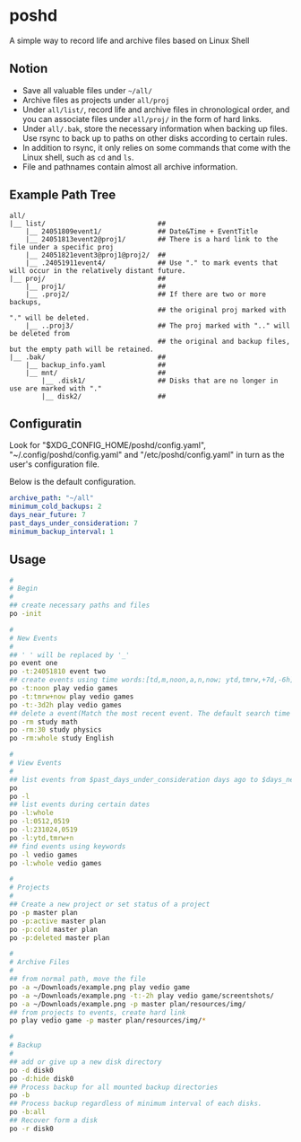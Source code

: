 # poshd
A simple way to record life and archive files based on Linux Shell

## Notion
- Save all valuable files under `~/all/`
- Archive files as projects under `all/proj`
- Under `all/list/`, record life and archive files in chronological order, and you can associate files under `all/proj/` in the form of hard links.
- Under `all/.bak`, store the necessary information when backing up files. Use rsync to back up to paths on other disks according to certain rules.
- In addition to rsync, it only relies on some commands that come with the Linux shell, such as `cd` and `ls`.
- File and pathnames contain almost all archive information.

## Example Path Tree
```
all/
|__ list/                            ##
    |__ 24051809event1/              ## Date&Time + EventTitle
    |__ 24051813event2@proj1/        ## There is a hard link to the file under a specific proj
    |__ 24051821event3@proj1@proj2/  ##
    |__ .24051911event4/             ## Use "." to mark events that will occur in the relatively distant future. 
|__ proj/                            ##
    |__ proj1/                       ##
    |__ .proj2/                      ## If there are two or more backups, 
                                     ## the original proj marked with "." will be deleted.
    |__ ..proj3/                     ## The proj marked with ".." will be deleted from 
                                     ## the original and backup files, but the empty path will be retained.
|__ .bak/                            ##
    |__ backup_info.yaml             ##
    |__ mnt/                         ##
        |__ .disk1/                  ## Disks that are no longer in use are marked with "."
        |__ disk2/                   ##
```

## Configuratin
Look for "$XDG\_CONFIG\_HOME/poshd/config.yaml", "~/.config/poshd/config.yaml" and "/etc/poshd/config.yaml" in turn as the user's configuration file.

Below is the default configuration.
```yaml
archive_path: "~/all"
minimum_cold_backups: 2
days_near_future: 7
past_days_under_consideration: 7
minimum_backup_interval: 1
```

## Usage
```bash
#
# Begin
#
## create necessary paths and files
po -init

#
# New Events
#
## ' ' will be replaced by '_'
po event one 
po -t:24051810 event two
## create events using time words:[td,m,noon,a,n,now; ytd,tmrw,+7d,-6h]
po -t:noon play vedio games
po -t:tmrw+now play vedio games
po -t:-3d2h play vedio games
## delete a event(Match the most recent event. The default search time range is the past 7 days)
po -rm study math
po -rm:30 study physics
po -rm:whole study English

#
# View Events
#
## list events from $past_days_under_consideration days ago to $days_near_future days after. 
po
po -l
## list events during certain dates
po -l:whole
po -l:0512,0519
po -l:231024,0519
po -l:ytd,tmrw+n
## find events using keywords
po -l vedio games
po -l:whole vedio games

#
# Projects
#
## Create a new project or set status of a project
po -p master plan
po -p:active master plan
po -p:cold master plan
po -p:deleted master plan

#
# Archive Files
#
## from normal path, move the file
po -a ~/Downloads/example.png play vedio game
po -a ~/Downloads/example.png -t:-2h play vedio game/screentshots/
po -a ~/Downloads/example.png -p master plan/resources/img/
## from projects to events, create hard link
po play vedio game -p master plan/resources/img/*

#
# Backup
#
## add or give up a new disk directory
po -d disk0
po -d:hide disk0
## Process backup for all mounted backup directories
po -b
## Process backup regardless of minimum interval of each disks.
po -b:all
## Recover form a disk
po -r disk0
```
